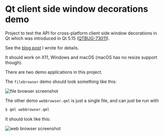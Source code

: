 # Qt client side window decorations demo

Project to test the API for cross-platform client side window decorations in Qt which was introduced in Qt 5.15 ([QTBUG-73011](https://bugreports.qt.io/browse/QTBUG-73011)).

See the [blog post](https://www.qt.io/blog/custom-window-decorations) I wrote for details.

It should work on X11, Windows and macOS (macOS has no resize support though).

There are two demo applications in this project.

The `filebrowser` demo should look something like this:

![file browser screenshot](https://i.imgur.com/8otn3Ng.png)

The other demo `webbrowser.qml` is just a single file, and can just be run with

```sh
$ qml webbrowser.qml
```

It should look like this:

![web browser screenshot](https://i.imgur.com/c8IParL.png)
